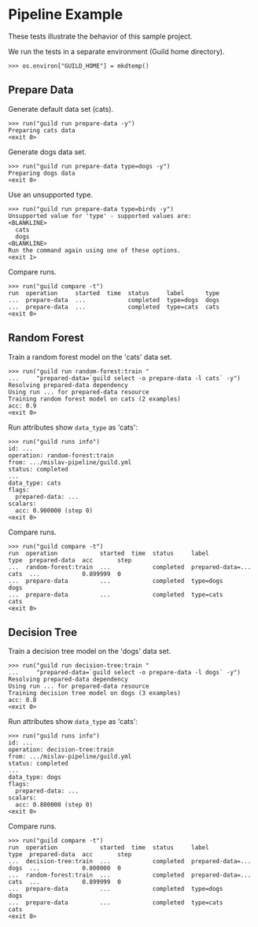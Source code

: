 # Pipeline Example

These tests illustrate the behavior of this sample project.

We run the tests in a separate environment (Guild home directory).

    >>> os.environ["GUILD_HOME"] = mkdtemp()

## Prepare Data

Generate default data set (cats).

    >>> run("guild run prepare-data -y")
    Preparing cats data
    <exit 0>

Generate dogs data set.

    >>> run("guild run prepare-data type=dogs -y")
    Preparing dogs data
    <exit 0>

Use an unsupported type.

    >>> run("guild run prepare-data type=birds -y")
    Unsupported value for 'type' - supported values are:
    <BLANKLINE>
      cats
      dogs
    <BLANKLINE>
    Run the command again using one of these options.
    <exit 1>

Compare  runs.

    >>> run("guild compare -t")
    run  operation     started  time  status     label      type
    ...  prepare-data  ...            completed  type=dogs  dogs
    ...  prepare-data  ...            completed  type=cats  cats
    <exit 0>

## Random Forest

Train a random forest model on the 'cats' data set.

    >>> run("guild run random-forest:train "
    ...     "prepared-data=`guild select -o prepare-data -l cats` -y")
    Resolving prepared-data dependency
    Using run ... for prepared-data resource
    Training random forest model on cats (2 examples)
    acc: 0.9
    <exit 0>

Run attributes show `data_type` as 'cats':

    >>> run("guild runs info")
    id: ...
    operation: random-forest:train
    from: .../mislav-pipeline/guild.yml
    status: completed
    ...
    data_type: cats
    flags:
      prepared-data: ...
    scalars:
      acc: 0.900000 (step 0)
    <exit 0>

Compare runs.

    >>> run("guild compare -t")
    run  operation            started  time  status     label              type  prepared-data  acc       step
    ...  random-forest:train  ...            completed  prepared-data=...  cats  ...            0.899999  0
    ...  prepare-data         ...            completed  type=dogs          dogs
    ...  prepare-data         ...            completed  type=cats          cats
    <exit 0>

## Decision Tree

Train a decision tree model on the 'dogs' data set.

    >>> run("guild run decision-tree:train "
    ...     "prepared-data=`guild select -o prepare-data -l dogs` -y")
    Resolving prepared-data dependency
    Using run ... for prepared-data resource
    Training decision tree model on dogs (3 examples)
    acc: 0.8
    <exit 0>

Run attributes show `data_type` as 'cats':

    >>> run("guild runs info")
    id: ...
    operation: decision-tree:train
    from: .../mislav-pipeline/guild.yml
    status: completed
    ...
    data_type: dogs
    flags:
      prepared-data: ...
    scalars:
      acc: 0.800000 (step 0)
    <exit 0>

Compare runs.

    >>> run("guild compare -t")
    run  operation            started  time  status     label              type  prepared-data  acc       step
    ...  decision-tree:train  ...            completed  prepared-data=...  dogs  ...            0.800000  0
    ...  random-forest:train  ...            completed  prepared-data=...  cats  ...            0.899999  0
    ...  prepare-data         ...            completed  type=dogs          dogs
    ...  prepare-data         ...            completed  type=cats          cats
    <exit 0>
